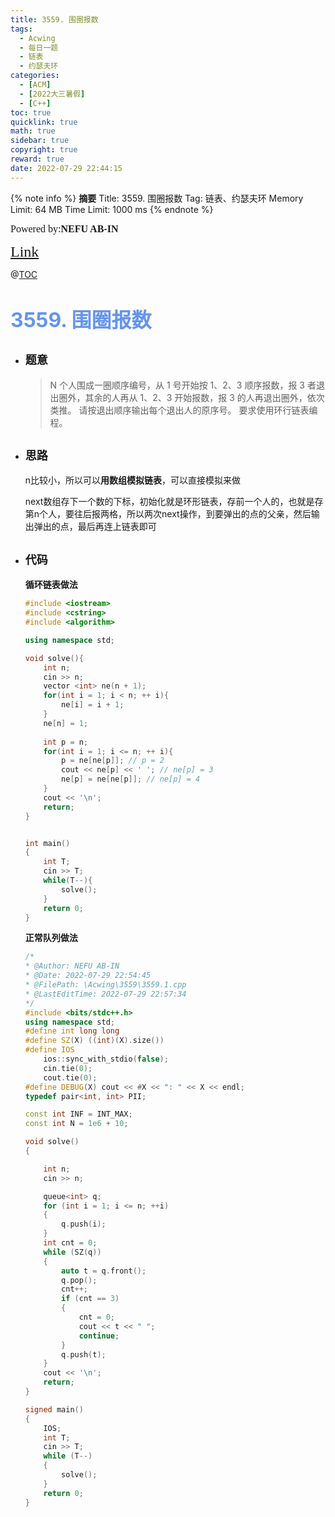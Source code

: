 ```yaml
---
title: 3559. 围圈报数
tags:
  - Acwing
  - 每日一题
  - 链表
  - 约瑟夫环
categories:
  - [ACM] 
  - [2022大三暑假] 
  - [C++]
toc: true
quicklink: true
math: true
sidebar: true
copyright: true
reward: true
date: 2022-07-29 22:44:15
---
```



{% note info %}
**摘要**
Title: 3559. 围圈报数
Tag: 链表、约瑟夫环
Memory Limit: 64 MB
Time Limit: 1000 ms
{% endnote %}
<!-- more -->

<font size=3 face=楷体>Powered by:**NEFU AB-IN**</font>

<font color=#FFA500 size=5 face=楷体>[Link](https://www.acwing.com/problem/content/3562/)</font>

@[TOC](文章目录)

# <font color=#6495ED size=6>3559. 围圈报数</font>

* ## <font size=4 face=粗体>题意</font>

  >N 个人围成一圈顺序编号，从 1 号开始按 1、2、3 顺序报数，报 3 者退出圈外，其余的人再从 1、2、3 开始报数，报 3 的人再退出圈外，依次类推。
  >请按退出顺序输出每个退出人的原序号。
  >要求使用环行链表编程。

* ## <font size=4 face=粗体>思路</font>

  n比较小，所以可以**用数组模拟链表**，可以直接模拟来做

  next数组存下一个数的下标，初始化就是环形链表，存前一个人的，也就是存第n个人，要往后报两格，所以两次next操作，到要弹出的点的父亲，然后输出弹出的点，最后再连上链表即可

* ## <font size=4 face=粗体>代码</font>

  **循环链表做法**
  ```cpp
  #include <iostream>
  #include <cstring>
  #include <algorithm>

  using namespace std;

  void solve(){
      int n;
      cin >> n;
      vector <int> ne(n + 1);
      for(int i = 1; i < n; ++ i){
          ne[i] = i + 1;
      }
      ne[n] = 1;
      
      int p = n;
      for(int i = 1; i <= n; ++ i){
          p = ne[ne[p]]; // p = 2
          cout << ne[p] << ' '; // ne[p] = 3
          ne[p] = ne[ne[p]]; // ne[p] = 4
      }
      cout << '\n';
      return;
  }


  int main()
  {
      int T;
      cin >> T;
      while(T--){
          solve();
      }
      return 0;
  }
  ```

  **正常队列做法**

  ```cpp
  /*
  * @Author: NEFU AB-IN
  * @Date: 2022-07-29 22:54:45
  * @FilePath: \Acwing\3559\3559.1.cpp
  * @LastEditTime: 2022-07-29 22:57:34
  */
  #include <bits/stdc++.h>
  using namespace std;
  #define int long long
  #define SZ(X) ((int)(X).size())
  #define IOS                                                                                                            \
      ios::sync_with_stdio(false);                                                                                       \
      cin.tie(0);                                                                                                        \
      cout.tie(0);
  #define DEBUG(X) cout << #X << ": " << X << endl;
  typedef pair<int, int> PII;

  const int INF = INT_MAX;
  const int N = 1e6 + 10;

  void solve()
  {

      int n;
      cin >> n;

      queue<int> q;
      for (int i = 1; i <= n; ++i)
      {
          q.push(i);
      }
      int cnt = 0;
      while (SZ(q))
      {
          auto t = q.front();
          q.pop();
          cnt++;
          if (cnt == 3)
          {
              cnt = 0;
              cout << t << " ";
              continue;
          }
          q.push(t);
      }
      cout << '\n';
      return;
  }

  signed main()
  {
      IOS;
      int T;
      cin >> T;
      while (T--)
      {
          solve();
      }
      return 0;
  }
  ```